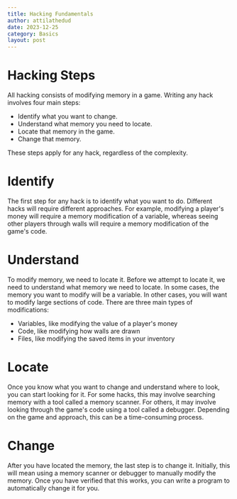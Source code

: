```yaml
---
title: Hacking Fundamentals
author: attilathedud
date: 2023-12-25
category: Basics
layout: post
---
```


# Hacking Steps 

All hacking consists of modifying memory in a game. Writing any hack involves four main steps:

* Identify what you want to change.
* Understand what memory you need to locate.
* Locate that memory in the game.
* Change that memory.

These steps apply for any hack, regardless of the complexity.

# Identify 

The first step for any hack is to identify what you want to do. Different hacks will require different approaches. For example, modifying a player's money will require a memory modification of a variable, whereas seeing other players through walls will require a memory modification of the game's code.

# Understand 

To modify memory, we need to locate it. Before we attempt to locate it, we need to understand what memory we need to locate. In some cases, the memory you want to modify will be a variable. In other cases, you will want to modify large sections of code. There are three main types of modifications:

* Variables, like modifying the value of a player's money
* Code, like modifying how walls are drawn
* Files, like modifying the saved items in your inventory

# Locate 

Once you know what you want to change and understand where to look, you can start looking for it. For some hacks, this may involve searching memory with a tool called a memory scanner. For others, it may involve looking through the game's code using a tool called a debugger. Depending on the game and approach, this can be a time-consuming process.

# Change

After you have located the memory, the last step is to change it. Initially, this will mean using a memory scanner or debugger to manually modify the memory. Once you have verified that this works, you can write a program to automatically change it for you.

&nbsp;